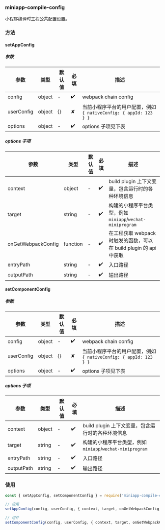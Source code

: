 ### miniapp-compile-config
小程序编译时工程公共配置设置。

### 方法
#### setAppConfig
##### 参数

| 参数       | 类型   | 默认值 | 必填 | 描述                                                         |
| ---------- | ------ | ------ | ---- | ------------------------------------------------------------ |
| config     | object | -      | ✔️    | webpack chain config                                         |
| userConfig | object | {}     |  ✘   | 当前小程序平台的用户配置，例如 `{ nativeConfig: { appId: 123 } }` |
| options    | object | -      | ✔️    | options 子项见下表


##### options 子项

| 参数          | 类型   | 默认值 | 必填 | 描述                                                         |
| ------------- | ------ | ------ | ---- | ------------------------------------------------------------ |
| context       | object | -      | ✔️    | build plugin 上下文变量，包含运行时的各种环境信息            |
| target        | string | -      | ✔️    | 构建的小程序平台类型，例如 `miniapp`/`wechat-miniprogram`    |
| onGetWebpackConfig | function | -      | ✔️      | 在工程获取 webpack 时触发的函数，可以在 build plugin 的 api 中获取  |
| entryPath       | string | -      | ✔️    | 入口路径           |
| outputPath        | string | -      | ✔️    | 输出路径    |


#### setComponentConfig
##### 参数

| 参数       | 类型   | 默认值 | 必填 | 描述                                                         |
| ---------- | ------ | ------ | ---- | ------------------------------------------------------------ |
| config     | object | -      | ✔️    | webpack chain config                                         |
| userConfig | object | {}     |  ✘   | 当前小程序平台的用户配置，例如 `{ nativeConfig: { appId: 123 } }` |
| options    | object | -      | ✔️    | options 子项见下表


##### options 子项

| 参数          | 类型   | 默认值 | 必填 | 描述                                                         |
| ------------- | ------ | ------ | ---- | ------------------------------------------------------------ |
| context       | object | -      | ✔️    | build plugin 上下文变量，包含运行时的各种环境信息            |
| target        | string | -      | ✔️    | 构建的小程序平台类型，例如 `miniapp`/`wechat-miniprogram`    |
| entryPath       | string | -      | ✔️    | 入口路径           |
| outputPath        | string | -      | ✔️    | 输出路径    |

### 使用

```js
const { setAppConfig, setComponentConfig } = require('miniapp-compile-config');

// 应用
setAppConfig(config, userConfig, { context, target, onGetWebpackConfig, entryPath, outputPath });

// 组件
setComponentConfig(config, userConfig, { context, target, onGetWebpackConfig, entryPath, outputPath });
```
